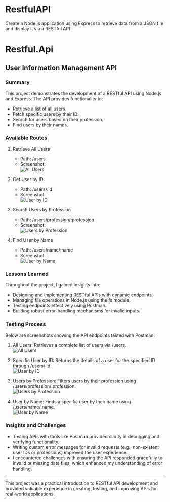 # RestfulAPI
Create a Node.js application using Express to retrieve data from a JSON file and display it via a RESTful API
# Restful.Api
## User Information Management API

### Summary
This project demonstrates the development of a RESTful API using Node.js and Express. The API provides functionality to:
- Retrieve a list of all users.
- Fetch specific users by their ID.
- Search for users based on their profession.
- Find users by their names.

### Available Routes
1. Retrieve All Users
   - Path: /users
   - Screenshot:  
     ![All Users](./Screenshot_postman/users_list.png)

2. Get User by ID
   - Path: /users/:id
   - Screenshot:  
     ![User by ID](./Screenshot_postman/specific_user.png)

3. Search Users by Profession
   - Path: /users/profession/:profession
   - Screenshot:  
     ![Users by Profession](./Screenshot_postman/profession.png)

4. Find User by Name
   - Path: /users/name/:name
   - Screenshot:  
     ![User by Name](./Screenshot_postman/name.png)

### Lessons Learned
Throughout the project, I gained insights into:
- Designing and implementing RESTful APIs with dynamic endpoints.
- Managing file operations in Node.js using the fs module.
- Testing endpoints effectively using Postman.
- Building robust error-handling mechanisms for invalid inputs.

### Testing Process
Below are screenshots showing the API endpoints tested with Postman:

1. All Users: Retrieves a complete list of users via /users.  
   ![All Users](./Screenshot_postman/users_list.png)

2. Specific User by ID: Returns the details of a user for the specified ID through /users/:id.  
   ![User by ID](./Screenshot_postman/specific_user.png)

3. Users by Profession: Filters users by their profession using /users/profession/:profession.  
   ![Users by Profession](./Screenshot_postman/profession.png)

4. User by Name: Finds a specific user by their name using /users/name/:name.  
   ![User by Name](./Screenshot_postman/name.png)

### Insights and Challenges
- Testing APIs with tools like Postman provided clarity in debugging and verifying functionality.
- Writing custom error messages for invalid requests (e.g., non-existent user IDs or professions) improved the user experience.
- I encountered challenges with ensuring the API responded gracefully to invalid or missing data files, which enhanced my understanding of error handling.

---

This project was a practical introduction to RESTful API development and provided valuable experience in creating, testing, and improving APIs for real-world applications.